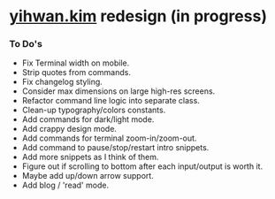 # [yihwan.kim](http://yihwan.kim) redesign (in progress)

### To Do's
* Fix Terminal width on mobile.
* Strip quotes from commands.
* Fix changelog styling.
* Consider max dimensions on large high-res screens.
* Refactor command line logic into separate class.
* Clean-up typography/colors constants.
* Add commands for dark/light mode.
* Add crappy design mode.
* Add commands for terminal zoom-in/zoom-out.
* Add command to pause/stop/restart intro snippets.
* Add more snippets as I think of them.
* Figure out if scrolling to bottom after each input/output is worth it.
* Maybe add up/down arrow support.
* Add blog / 'read' mode.
